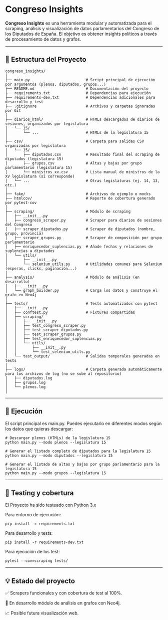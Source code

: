 # Congreso Insights

**Congreso Insights** es una herramienta modular y automatizada para el scraping, análisis y visualización de datos parlamentarios del Congreso de los Diputados de España. El objetivo es obtener insights políticos a través de procesamiento de datos y grafos.

---

## 📁 Estructura del Proyecto

```text
congreso_insights/
│
├── main.py                         # Script principal de ejecución por argumentos (plenos, diputados, grupos...)
├── README.md                       # Documentación del proyecto
├── requirements.txt                # Dependencias para ejecución
├── requirements-dev.txt            # Dependencias adicionales para desarrollo y test
├── .gitignore                      # Archivos y carpetas ignoradas por Git
│
├── diarios_html/                   # HTMLs descargados de diarios de sesiones, organizados por legislatura
│   └── 15/
│       └── ...                     # HTMLs de la legislatura 15
│
├── csv/                            # Carpeta para salidas CSV organizadas por legislatura
│   └── 15/
│       ├── diputados.csv           # Resultado final del scraping de diputados (legislatura 15)
│       ├── grupos.csv              # Altas y bajas por grupo parlamentario (legislatura 15)
│       └── ministros_xv.csv        # Lista manual de ministros de la XV legislatura (si corresponde)
│   └── ...                         # Otras legislaturas (ej. 14, 13, etc.)
│
├── fake/                           # Archivos de ejemplo o mocks
├── htmlcov/                        # Reporte de cobertura generado por pytest-cov
│
├── scraping/                       # Módulo de scraping
│   ├── __init__.py
│   ├── congreso_scraper.py         # Scraper para diarios de sesiones del Congreso
│   ├── scraper_diputados.py        # Scraper de diputados (nombre, grupo, provincia)
│   ├── scraper_grupos.py           # Scraper de composición por grupo parlamentario
│   ├── enriquecedor_suplencias.py  # Añade fechas y relaciones de suplencias a diputados
│   └── utils/
│       ├── __init__.py
│       └── selenium_utils.py       # Utilidades comunes para Selenium (esperas, clicks, paginación...)
│
├── analysis/                       # Módulo de análisis (en desarrollo)
│   ├── __init__.py
│   └── graph_builder.py            # Carga los datos y construye el grafo en Neo4j
│
├── tests/                          # Tests automatizados con pytest
│   ├── __init__.py
│   ├── conftest.py                 # Fixtures compartidas
│   ├── scraping/
│   │   ├── __init__.py
│   │   ├── test_congreso_scraper.py
│   │   ├── test_scraper_diputados.py
│   │   ├── test_scraper_grupos.py
│   │   ├── test_enriquecedor_suplencias.py
│   │   └── utils/
│   │       ├── __init__.py
│   │       └── test_selenium_utils.py
│   └── test_output/                # Salidas temporales generadas en tests
│
├── logs/                           # Carpeta generada automáticamente para los archivos de log (no se sube al repositorio)
│   ├── diputados.log
│   ├── grupos.log
│   └── plenos.log
│
```
---
## 🚀 Ejecución
El script principal es main.py. Puedes ejecutarlo en diferentes modos según los datos que quieras descargar:
```text
# Descargar plenos (HTMLs) de la legislatura 15
python main.py --modo plenos --legislatura 15

# Generar el listado completo de diputados para la legislatura 15
python main.py --modo diputados --legislatura 15

# Generar el listado de altas y bajas por grupo parlamentario para la legislatura 15
python main.py --modo grupos --legislatura 15
```
---
## 🧪 Testing y cobertura
El Proyecto ha sido testeado con Python 3.x

Para entorno de ejecución:
```text
pip install -r requirements.txt
```

Para desarrollo y tests:
```text
pip install -r requirements-dev.txt
```

Para ejecución de los test:
```text
pytest --cov=scraping tests/
```
---
## 💡 Estado del proyecto
✅ Scrapers funcionales y con cobertura de test al 100%.

🔄 En desarrollo módulo de análisis en grafos con Neo4j.

📈 Posible futura visualización web.
